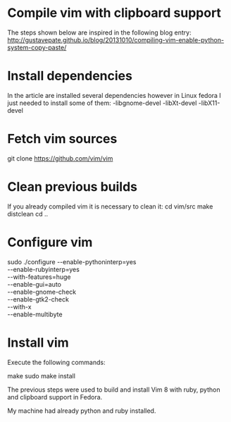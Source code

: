 Compile vim with clipboard support
==================================

The steps shown below are inspired in the following blog entry:
http://gustavepate.github.io/blog/20131010/compiling-vim-enable-python-system-copy-paste/

Install dependencies
=====================

In the article are installed several dependencies however in Linux fedora I just needed to install some of them:
-libgnome-devel
-libXt-devel
-libX11-devel


Fetch vim sources
=================

git clone https://github.com/vim/vim

Clean previous builds
=====================

If you already compiled vim it is necessary to clean it:
cd vim/src
make distclean
cd ..


Configure vim
=============

sudo ./configure --enable-pythoninterp=yes \
                 --enable-rubyinterp=yes \
                 --with-features=huge \
                 --enable-gui=auto \
                 --enable-gnome-check  \
                 --enable-gtk2-check \
                 --with-x \
                 --enable-multibyte

Install vim
============

Execute the following commands:

make
sudo make install


The previous steps were used to build and install Vim 8 with ruby, python and clipboard support in Fedora.

My machine had already python and ruby installed.
